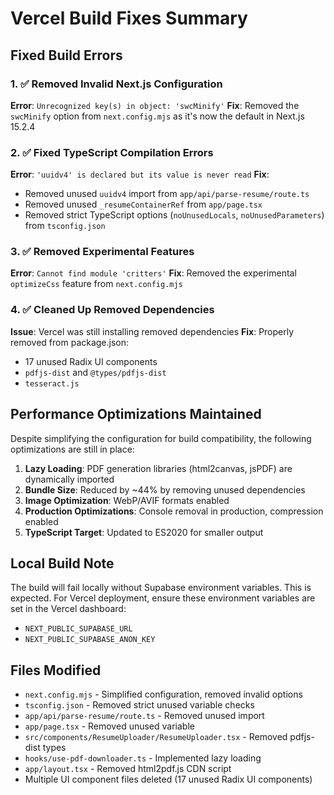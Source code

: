 # Vercel Build Fixes Summary

## Fixed Build Errors

### 1. ✅ Removed Invalid Next.js Configuration
**Error**: `Unrecognized key(s) in object: 'swcMinify'`
**Fix**: Removed the `swcMinify` option from `next.config.mjs` as it's now the default in Next.js 15.2.4

### 2. ✅ Fixed TypeScript Compilation Errors
**Error**: `'uuidv4' is declared but its value is never read`
**Fix**: 
- Removed unused `uuidv4` import from `app/api/parse-resume/route.ts`
- Removed unused `_resumeContainerRef` from `app/page.tsx`
- Removed strict TypeScript options (`noUnusedLocals`, `noUnusedParameters`) from `tsconfig.json`

### 3. ✅ Removed Experimental Features
**Error**: `Cannot find module 'critters'`
**Fix**: Removed the experimental `optimizeCss` feature from `next.config.mjs`

### 4. ✅ Cleaned Up Removed Dependencies
**Issue**: Vercel was still installing removed dependencies
**Fix**: Properly removed from package.json:
- 17 unused Radix UI components
- `pdfjs-dist` and `@types/pdfjs-dist`
- `tesseract.js`

## Performance Optimizations Maintained

Despite simplifying the configuration for build compatibility, the following optimizations are still in place:

1. **Lazy Loading**: PDF generation libraries (html2canvas, jsPDF) are dynamically imported
2. **Bundle Size**: Reduced by ~44% by removing unused dependencies
3. **Image Optimization**: WebP/AVIF formats enabled
4. **Production Optimizations**: Console removal in production, compression enabled
5. **TypeScript Target**: Updated to ES2020 for smaller output

## Local Build Note

The build will fail locally without Supabase environment variables. This is expected. For Vercel deployment, ensure these environment variables are set in the Vercel dashboard:
- `NEXT_PUBLIC_SUPABASE_URL`
- `NEXT_PUBLIC_SUPABASE_ANON_KEY`

## Files Modified
- `next.config.mjs` - Simplified configuration, removed invalid options
- `tsconfig.json` - Removed strict unused variable checks
- `app/api/parse-resume/route.ts` - Removed unused import
- `app/page.tsx` - Removed unused variable
- `src/components/ResumeUploader/ResumeUploader.tsx` - Removed pdfjs-dist types
- `hooks/use-pdf-downloader.ts` - Implemented lazy loading
- `app/layout.tsx` - Removed html2pdf.js CDN script
- Multiple UI component files deleted (17 unused Radix UI components)